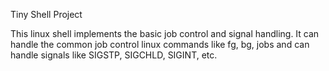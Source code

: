 Tiny Shell Project

This linux shell implements the basic job control and signal handling. It can handle the common job control linux commands like fg, bg, jobs and can handle signals like SIGSTP, SIGCHLD, SIGINT, etc.
